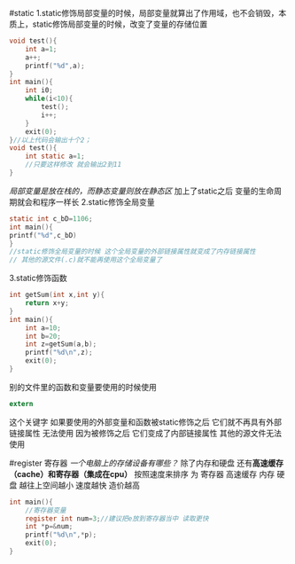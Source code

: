 #static
1.static修饰局部变量的时候，局部变量就算出了作用域，也不会销毁，本质上，static修饰局部变量的时候，改变了变量的存储位置
```c
void test(){
    int a=1;
    a++;
    printf("%d",a);
}
int main(){
    int i0;
    while(i<10){
        test();
        i++;
    }
    exit(0);
}//以上代码会输出十个2；
void test(){
    int static a=1;
    //只要这样修改 就会输出2到11
}
```
*局部变量是放在栈的，而静态变量则放在静态区*
加上了static之后 变量的生命周期就会和程序一样长
2.static修饰全局变量
```c
static int c_bD=1106;
int main(){
printf("%d",c_bD)
}
//static修饰全局变量的时候 这个全局变量的外部链接属性就变成了内存链接属性
// 其他的源文件(.c)就不能再使用这个全局变量了
```
3.static修饰函数
```c
int getSum(int x,int y){
    return x+y;
}
int main(){
    int a=10;
    int b=20;
    int z=getSum(a,b);
    printf("%d\n",z);
    exit(0);
}

```
别的文件里的函数和变量要使用的时候使用
```c
extern
```
这个关键字 如果要使用的外部变量和函数被static修饰之后 它们就不再具有外部链接属性 无法使用 因为被修饰之后 它们变成了内部链接属性 其他的源文件无法使用

#register 寄存器
*一个电脑上的存储设备有哪些？*
除了内存和硬盘
还有**高速缓存（cache）**和**寄存器（集成在cpu）**
按照速度来排序 为 寄存器 高速缓存 内存 硬盘 
越往上空间越小 速度越快 造价越高
```c
int main(){
    //寄存器变量
    register int num=3;//建议把e放到寄存器当中 读取更快
    int *p=&num;
    printf("%d\n",*p);
    exit(0);
}
```
```